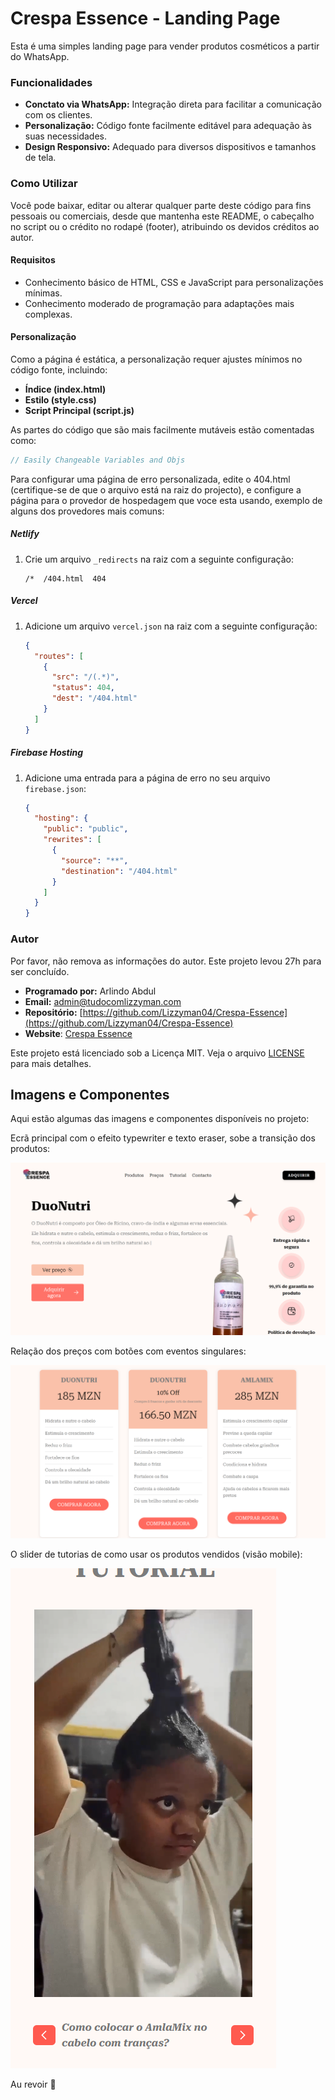 # Crespa Essence - Landing Page

Esta é uma simples landing page para vender produtos cosméticos a partir do WhatsApp.

### Funcionalidades

- **Conctato via WhatsApp:** Integração direta para facilitar a comunicação com os clientes.
- **Personalização:** Código fonte facilmente editável para adequação às suas necessidades.
- **Design Responsivo:** Adequado para diversos dispositivos e tamanhos de tela.

### Como Utilizar

Você pode baixar, editar ou alterar qualquer parte deste código para fins pessoais ou comerciais, desde que mantenha este README, o cabeçalho no script ou o crédito no rodapé (footer), atribuindo os devidos créditos ao autor.

#### Requisitos

- Conhecimento básico de HTML, CSS e JavaScript para personalizações mínimas.
- Conhecimento moderado de programação para adaptações mais complexas.

#### Personalização

Como a página é estática, a personalização requer ajustes mínimos no código fonte, incluindo:

- **Índice (index.html)**
- **Estilo (style.css)**
- **Script Principal (script.js)**

As partes do código que são mais facilmente mutáveis estão comentadas como:

```javascript
// Easily Changeable Variables and Objs
```

Para configurar uma página de erro personalizada, edite o 404.html (certifique-se de que o arquivo está na raiz do projecto), e configure a página para o provedor de hospedagem que voce esta usando, exemplo de alguns dos provedores mais comuns:

##### Netlify

1. Crie um arquivo `_redirects` na raiz com a seguinte configuração:

   ```
   /*  /404.html  404
   ```

##### Vercel

1. Adicione um arquivo `vercel.json` na raiz com a seguinte configuração:

   ```json
   {
     "routes": [
       {
         "src": "/(.*)",
         "status": 404,
         "dest": "/404.html"
       }
     ]
   }
   ```

##### Firebase Hosting

1. Adicione uma entrada para a página de erro no seu arquivo `firebase.json`:

   ```json
   {
     "hosting": {
       "public": "public",
       "rewrites": [
         {
           "source": "**",
           "destination": "/404.html"
         }
       ]
     }
   }
   ```

### Autor

Por favor, não remova as informações do autor. Este projeto levou 27h para ser concluído.

- **Programado por:** Arlindo Abdul
- **Email:** [admin@tudocomlizzyman.com](mailto:admin@tudocomlizzyman.com)
- **Repositório:** [https://github.com/Lizzyman04/Crespa-Essence](https://github.com/Lizzyman04/Crespa-Essence)
- **Website**: [Crespa Essence](lizzyman04.github.io/Crespa-Essence)

Este projeto está licenciado sob a Licença MIT. Veja o arquivo [LICENSE](LICENSE) para mais detalhes.

## Imagens e Componentes

Aqui estão algumas das imagens e componentes disponíveis no projeto:

Ecrã principal com o efeito typewriter e texto eraser, sobe a transição dos produtos:

![Hero Section](assets/design/hero.png)

Relação dos preços com botões com eventos singulares:

![Prices Section](assets/design/prices.png)

O slider de tutorias de como usar os produtos vendidos (visão mobile):

![Tutorials Section](assets/design/tutorials.png)

Au revoir 👋